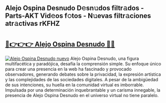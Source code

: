 ## Alejo Ospina Desnudo D𝚎sn𝚞dos filtr𝚊dos - Parts-AKT Vid𝚎os f𝚘tos - N𝚞evas filtr𝚊ciones atr𝚊ctivas rKFHZ

# <h2><a href="http://mb605vd.tromn.icu/?c=Alejo+Ospina+Desnudo">🔗👉👉👉 Alejo Ospina Desnudo 🔗🔗</a></h2>

[![Alejo Ospina Desnudo nuevo](https://i.imgur.com/pEAQMta.gif)](http://mb605vd.tromn.icu/?c=Alejo+Ospina+Desnudo)
Alejo Ospina Desnudo, una figura multifacética y paradójica, desafía la comprensión simple. Su enfoque único para crear una presencia en la web ha fascinado y provocado observadores, generando debates sobre la privacidad, la expresión artística y las complejidades de las sociedades digitales. A pesar de la ambigüedad de sus intenciones, su huella en la comunidad virtual es imborrable. Impulsada por una determinación inquebrantable y un carisma innegable, la presencia de Alejo Ospina Desnudo en el universo virtual no tiene paralelo.
